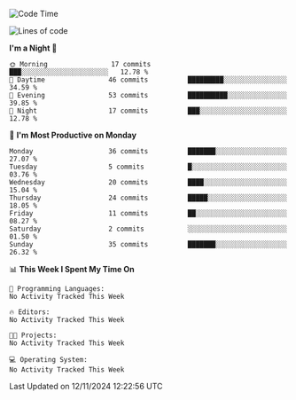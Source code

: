 <!--START_SECTION:waka-->
![Code Time](http://img.shields.io/badge/Code%20Time-218%20hrs%203%20mins-blue)

![Lines of code](https://img.shields.io/badge/From%20Hello%20World%20I%27ve%20Written-17.5%20thousand%20lines%20of%20code-blue)

**I'm a Night 🦉** 

```text
🌞 Morning                17 commits          ███░░░░░░░░░░░░░░░░░░░░░░   12.78 % 
🌆 Daytime                46 commits          █████████░░░░░░░░░░░░░░░░   34.59 % 
🌃 Evening                53 commits          ██████████░░░░░░░░░░░░░░░   39.85 % 
🌙 Night                  17 commits          ███░░░░░░░░░░░░░░░░░░░░░░   12.78 % 
```
📅 **I'm Most Productive on Monday** 

```text
Monday                   36 commits          ███████░░░░░░░░░░░░░░░░░░   27.07 % 
Tuesday                  5 commits           █░░░░░░░░░░░░░░░░░░░░░░░░   03.76 % 
Wednesday                20 commits          ████░░░░░░░░░░░░░░░░░░░░░   15.04 % 
Thursday                 24 commits          █████░░░░░░░░░░░░░░░░░░░░   18.05 % 
Friday                   11 commits          ██░░░░░░░░░░░░░░░░░░░░░░░   08.27 % 
Saturday                 2 commits           ░░░░░░░░░░░░░░░░░░░░░░░░░   01.50 % 
Sunday                   35 commits          ███████░░░░░░░░░░░░░░░░░░   26.32 % 
```


📊 **This Week I Spent My Time On** 

```text
💬 Programming Languages: 
No Activity Tracked This Week

🔥 Editors: 
No Activity Tracked This Week

🐱‍💻 Projects: 
No Activity Tracked This Week

💻 Operating System: 
No Activity Tracked This Week
```


 Last Updated on 12/11/2024 12:22:56 UTC
<!--END_SECTION:waka-->
